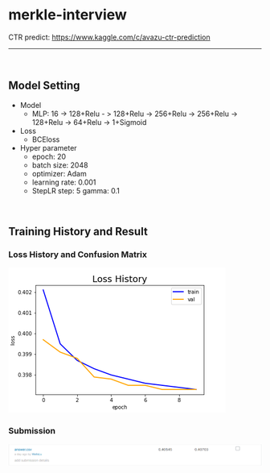 # merkle-interview
CTR predict: https://www.kaggle.com/c/avazu-ctr-prediction
<hr>
<br>

## Model Setting
- Model
  - MLP: 16 -> 128+Relu - > 128+Relu -> 256+Relu -> 256+Relu -> 128+Relu -> 64+Relu -> 1+Sigmoid
- Loss
  - BCEloss
- Hyper parameter
  - epoch: 20
  - batch size: 2048
  - optimizer: Adam
  - learning rate: 0.001
  - StepLR step: 5 gamma: 0.1
<br>

## Training History and Result
### Loss History and Confusion Matrix
![loss_history](png/loss_history.png)

### Submission
![submission](png/submission.png)
